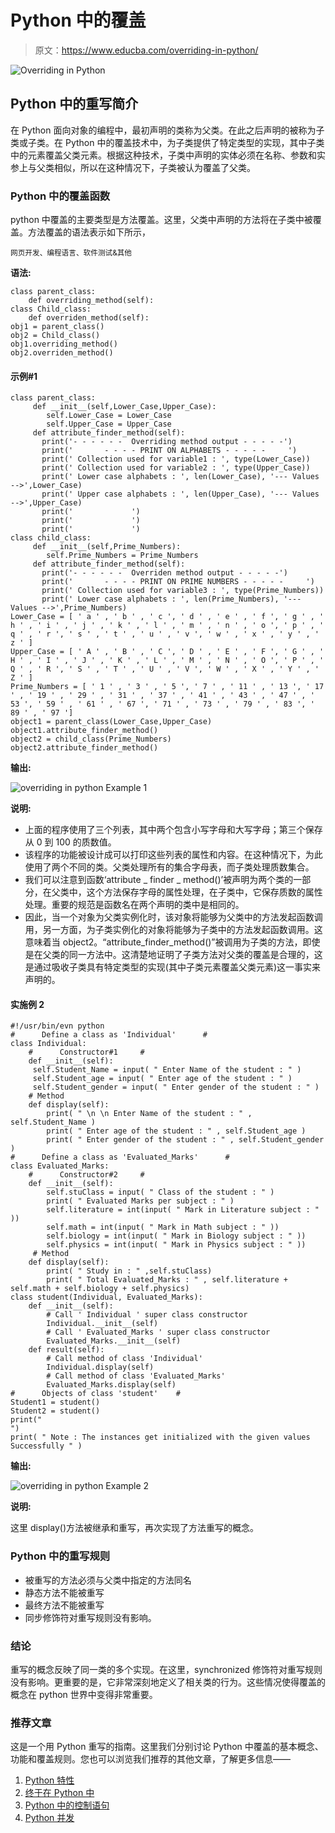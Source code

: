 # Python 中的覆盖

> 原文：<https://www.educba.com/overriding-in-python/>

![Overriding in Python](img/24aabeb4c20aa3405cc3e5e75d011b9b.png)



## Python 中的重写简介

在 Python 面向对象的编程中，最初声明的类称为父类。在此之后声明的被称为子类或子类。在 Python 中的覆盖技术中，为子类提供了特定类型的实现，其中子类中的元素覆盖父类元素。根据这种技术，子类中声明的实体必须在名称、参数和实参上与父类相似，所以在这种情况下，子类被认为覆盖了父类。

### Python 中的覆盖函数

python 中覆盖的主要类型是方法覆盖。这里，父类中声明的方法将在子类中被覆盖。方法覆盖的语法表示如下所示，

<small>网页开发、编程语言、软件测试&其他</small>

**语法:**

```
class parent_class:
    def overriding_method(self):
class Child_class:
    def overriden_method(self):
obj1 = parent_class()
obj2 = Child_class()
obj1.overriding_method()
obj2.overriden_method()
```

#### 示例#1

```
class parent_class:      
     def __init__(self,Lower_Case,Upper_Case):
        self.Lower_Case = Lower_Case
        self.Upper_Case = Upper_Case  
     def attribute_finder_method(self):
       print('- - - - - -  Overriding method output - - - - -')
       print('       - - - - PRINT ON ALPHABETS - - - - -     ')
       print(' Collection used for variable1 : ', type(Lower_Case))
       print(' Collection used for variable2 : ', type(Upper_Case))
       print(' Lower case alphabets : ', len(Lower_Case), '--- Values -->',Lower_Case)
       print(' Upper case alphabets : ', len(Upper_Case), '--- Values -->',Upper_Case)
       print('             ') 
       print('             ')
       print('             ')       
class child_class:    
     def __init__(self,Prime_Numbers):
        self.Prime_Numbers = Prime_Numbers  
     def attribute_finder_method(self):
       print('- - - - - -  Overriden method output - - - - -')
       print('       - - - - PRINT ON PRIME NUMBERS - - - - -     ')
       print(' Collection used for variable3 : ', type(Prime_Numbers))
       print(' Lower case alphabets : ', len(Prime_Numbers), '--- Values -->',Prime_Numbers)     
Lower_Case = [ ' a ' , ' b ' , ' c ', ' d ' , ' e ' , ' f ', ' g ' , ' h ' , ' i ' , ' j ' , ' k ' , ' l ' , ' m ' , ' n ' , ' o ', ' p ' , ' q ' , ' r ', ' s ' , ' t ' , ' u ' , ' v ', ' w ' , ' x ' , ' y ' , ' z ' ]
Upper_Case = [ ' A ' , ' B ' , ' C ', ' D ' , ' E ' , ' F ', ' G ' , ' H ' , ' I ' , ' J ' , ' K ' , ' L ' , ' M ' , ' N ' , ' O ', ' P ' , ' Q ' , ' R ', ' S ' , ' T ' , ' U ' , ' V ', ' W ' , ' X ' , ' Y ' , ' Z ' ]
Prime_Numbers = [ ' 1 ' , ' 3 ' , ' 5 ', ' 7 ' , ' 11 ' , ' 13 ', ' 17 ' , ' 19 ' , ' 29 ' , ' 31 ' , ' 37 ' , ' 41 ' , ' 43 ' , ' 47 ' , ' 53 ', ' 59 ' , ' 61 ' , ' 67 ', ' 71 ' , ' 73 ' , ' 79 ' , ' 83 ', ' 89 ' , ' 97 ']
object1 = parent_class(Lower_Case,Upper_Case)
object1.attribute_finder_method()
object2 = child_class(Prime_Numbers)
object2.attribute_finder_method()
```

**输出:**

![overriding in python Example 1](img/6db4c9106a2f5612551eadff7e38f58e.png)



**说明:**

*   上面的程序使用了三个列表，其中两个包含小写字母和大写字母；第三个保存从 0 到 100 的质数值。
*   该程序的功能被设计成可以打印这些列表的属性和内容。在这种情况下，为此使用了两个不同的类。父类处理所有的集合字母表，而子类处理质数集合。
*   我们可以注意到函数‘attribute _ finder _ method()’被声明为两个类的一部分，在父类中，这个方法保存字母的属性处理，在子类中，它保存质数的属性处理。重要的规范是函数名在两个声明的类中是相同的。
*   因此，当一个对象为父类实例化时，该对象将能够为父类中的方法发起函数调用，另一方面，为子类实例化的对象将能够为子类中的方法发起函数调用。这意味着当 object2。“attribute_finder_method()”被调用为子类的方法，即使是在父类的同一方法中。这清楚地证明了子类方法对父类的覆盖是合理的，这是通过吸收子类具有特定类型的实现(其中子类元素覆盖父类元素)这一事实来声明的。

#### 实施例 2

```
#!/usr/bin/evn python
#      Define a class as 'Individual'      #
class Individual:
    #      Constructor#1     #
    def __init__(self):
     self.Student_Name = input( " Enter Name of the student : " )
     self.Student_age = input( " Enter age of the student : " )
     self.Student_gender = input( " Enter gender of the student : " )
    # Method
    def display(self):
        print( " \n \n Enter Name of the student : " , self.Student_Name )
        print( " Enter age of the student : " , self.Student_age )
        print( " Enter gender of the student : " , self.Student_gender )
#      Define a class as 'Evaluated_Marks'      #
class Evaluated_Marks:
    #      Constructor#2     #
    def __init__(self):
        self.stuClass = input( " Class of the student : " )
        print( " Evaluated Marks per subject : " )
        self.literature = int(input( " Mark in Literature subject : " ))
        self.math = int(input( " Mark in Math subject : " ))
        self.biology = int(input( " Mark in Biology subject : " ))
        self.physics = int(input( " Mark in Physics subject : " ))
     # Method
    def display(self):
        print( " Study in : " ,self.stuClass)
        print( " Total Evaluated_Marks : " , self.literature + self.math + self.biology + self.physics)
class student(Individual, Evaluated_Marks):
    def __init__(self):
        # Call ' Individual ' super class constructor 
        Individual.__init__(self)
        # Call ' Evaluated_Marks ' super class constructor
        Evaluated_Marks.__init__(self)        
    def result(self):
        # Call method of class 'Individual'
        Individual.display(self)
        # Call method of class 'Evaluated_Marks'
        Evaluated_Marks.display(self)
#      Objects of class 'student'    #
Student1 = student()
Student2 = student()
print("                                                                           ") 
print( " Note : The instances get initialized with the given values Successfully " )
```

**输出:**

![overriding in python Example 2](img/75df1cd34ea8f280c12dbd00047e2279.png)



**说明:**

这里 display()方法被继承和重写，再次实现了方法重写的概念。

### Python 中的重写规则

*   被重写的方法必须与父类中指定的方法同名
*   静态方法不能被重写
*   最终方法不能被重写
*   同步修饰符对重写规则没有影响。

### 结论

重写的概念反映了同一类的多个实现。在这里，synchronized 修饰符对重写规则没有影响。更重要的是，它非常深刻地定义了相关类的行为。这些情况使得覆盖的概念在 python 世界中变得非常重要。

### 推荐文章

这是一个用 Python 重写的指南。这里我们分别讨论 Python 中覆盖的基本概念、功能和覆盖规则。您也可以浏览我们推荐的其他文章，了解更多信息——

1.  [Python 特性](https://www.educba.com/python-features/)
2.  [终于在 Python 中](https://www.educba.com/finally-in-python/)
3.  [Python 中的控制语句](https://www.educba.com/control-statements-in-python/)
4.  [Python 并发](https://www.educba.com/python-concurrency/)





